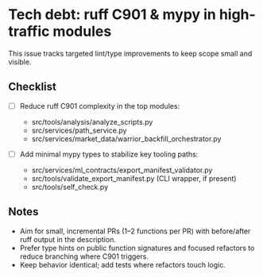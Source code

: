 # Tech debt: ruff C901 & mypy in high-traffic modules

This issue tracks targeted lint/type improvements to keep scope small and visible.

## Checklist

- [ ] Reduce ruff C901 complexity in the top modules:
  - src/tools/analysis/analyze_scripts.py
  - src/services/path_service.py
  - src/services/market_data/warrior_backfill_orchestrator.py

- [ ] Add minimal mypy types to stabilize key tooling paths:
  - src/services/ml_contracts/export_manifest_validator.py
  - src/tools/validate_export_manifest.py (CLI wrapper, if present)
  - src/tools/self_check.py

## Notes

- Aim for small, incremental PRs (1–2 functions per PR) with before/after ruff output in the description.
- Prefer type hints on public function signatures and focused refactors to reduce branching where C901 triggers.
- Keep behavior identical; add tests where refactors touch logic.
